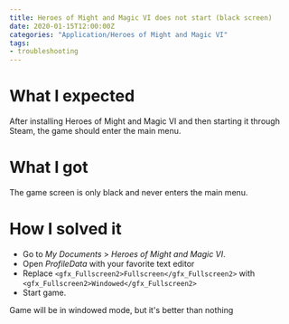 ```yaml
---
title: Heroes of Might and Magic VI does not start (black screen)
date: 2020-01-15T12:00:00Z
categories: "Application/Heroes of Might and Magic VI"
tags:
- troubleshooting
---
```

# What I expected

After installing Heroes of Might and Magic VI and then starting it through Steam, the game should enter the main menu.

# What I got

The game screen is only black and never enters the main menu.

# How I solved it

* Go to *My Documents* > *Heroes of Might and Magic VI*.
* Open *ProfileData* with your favorite text editor
* Replace `<gfx_Fullscreen2>Fullscreen</gfx_Fullscreen2>` with `<gfx_Fullscreen2>Windowed</gfx_Fullscreen2>`
* Start game.

Game will be in windowed mode, but it's better than nothing

